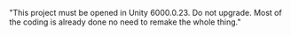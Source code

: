 "This project must be opened in Unity 6000.0.23. Do not upgrade. Most of the coding is already done no need to remake the whole thing." 
